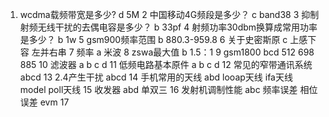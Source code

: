 1. wcdma载频带宽是多少?
d 5M
2 中国移动4G频段是多少？
c band38 
3 抑制射频无线干扰的去偶电容是多少？
b 33pf
4 射频功率30dbm换算成常用功率是多少？
b 1w
5 gsm900频率范围
b 880.3-959.8
6 关于史密斯原
c 上感下容 左并右串
7 频率
a 米波
8 zswa最大值
b 1.5：1
9 gsm1800
bcd
512 698 885
10 滤波器
a b c d
11 低频电路基本原件
a b c d
12 常见的窄带通讯系统
abcd
13 2.4产生干扰
abcd
14 手机常用的天线
abd
looap天线
ifa天线
model poll天线
15 收发器
abd
单双三
16 发射机调制性能
abc
频率误差 相位误差 evm
17
<!--stackedit_data:
eyJoaXN0b3J5IjpbLTE3OTI2NTY4NzUsLTE4NzM0MTI4OTIsLT
E4NjE0NjAzOTVdfQ==
-->